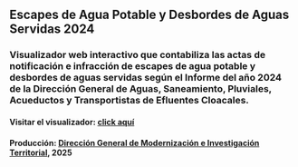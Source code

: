 ## Escapes de Agua Potable y Desbordes de Aguas Servidas 2024
### Visualizador web interactivo que contabiliza las actas de notificación e infracción de escapes de agua potable y desbordes de aguas servidas según el Informe del año 2024 de la Dirección General de Aguas, Saneamiento, Pluviales, Acueductos y Transportistas de Efluentes Cloacales.

#### Visitar el visualizador: <a href="https://agstnrdz.github.io/aguas_2024/map.html" target="_blank">click aquí</a>

#### Producción: <a href="https://www.comodoro.gov.ar/miciudad/" target="_blank">Dirección General de Modernización e Investigación Territorial</a>, 2025

